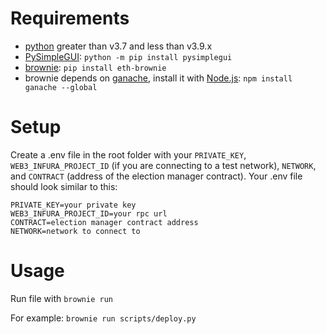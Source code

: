 # Requirements
- [python](https://www.python.org/downloads/) greater than v3.7 and less than v3.9.x
- [PySimpleGUI](https://pysimplegui.readthedocs.io/en/latest/): `python -m pip install pysimplegui`
- [brownie](https://github.com/eth-brownie/brownie): `pip install eth-brownie`
- brownie depends on [ganache](https://github.com/trufflesuite/ganache), install it with [Node.js](https://nodejs.org/en/): `npm install ganache --global`

# Setup
Create a .env file in the root folder with your `PRIVATE_KEY`, `WEB3_INFURA_PROJECT_ID` (if you are connecting to a test network), `NETWORK`, and `CONTRACT` (address of the election manager contract). Your .env file should look similar to this:
  ```
  PRIVATE_KEY=your private key
  WEB3_INFURA_PROJECT_ID=your rpc url
  CONTRACT=election manager contract address
  NETWORK=network to connect to
  ```
    
# Usage
Run file with `brownie run`

For example: `brownie run scripts/deploy.py`

